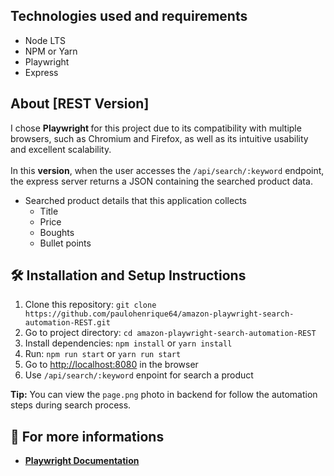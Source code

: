 ## Technologies used and requirements

- Node LTS
- NPM or Yarn
- Playwright
- Express

## About [REST Version]

I chose <strong> Playwright </strong> for this project due to its compatibility with multiple browsers, such as Chromium and Firefox, as well as its intuitive usability and excellent scalability.
<br><br>
In this <strong>version</strong>, when the user accesses the `/api/search/:keyword` endpoint, the express server returns a JSON containing the searched product data.

- Searched product details that this application collects
    - Title
    - Price
    - Boughts
    - Bullet points

## 🛠 Installation and Setup Instructions

1. Clone this repository: `git clone https://github.com/paulohenrique64/amazon-playwright-search-automation-REST.git`
2. Go to project directory: `cd amazon-playwright-search-automation-REST`
3. Install dependencies: `npm install` or  `yarn install`
4. Run: `npm run start` or `yarn run start`
5. Go to <a href="http://localhost:3000" target="_blank">http://localhost:8080</a> in the browser
6. Use `/api/search/:keyword` enpoint for search a product

<strong>Tip:</strong> You can view the `page.png` photo in backend for follow the automation steps during search process.

## :rocket: For more informations

- **[Playwright Documentation](https://playwright.dev/docs/intro)**

